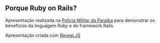 ## Porque Ruby on Rails?

Apresentação realizada na [Policia Militar da Paraíba] para demonstrar os benefícios da linguagem Ruby e do framework Rails.

[Policia Militar da Paraíba]:<http://www.pm.pb.gov.br/>

Apresentação criada com [Reveal.JS]

[Reveal.JS]: <https://github.com/hakimel/reveal.js>
